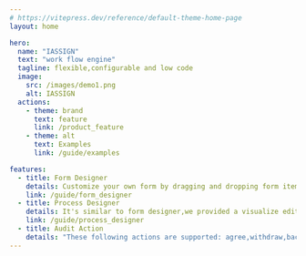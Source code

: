 ```yaml
---
# https://vitepress.dev/reference/default-theme-home-page
layout: home

hero:
  name: "IASSIGN"
  text: "work flow engine"
  tagline: flexible,configurable and low code
  image:
    src: /images/demo1.png
    alt: IASSIGN
  actions:
    - theme: brand
      text: feature
      link: /product_feature
    - theme: alt
      text: Examples
      link: /guide/examples

features:
  - title: Form Designer
    details: Customize your own form by dragging and dropping form item such as input,select,textarea .etc
    link: /guide/form_designer
  - title: Process Designer
    details: It's similar to form designer,we provided a visualize editor to design your own process definition.It's fast,handy and simple.
    link: /guide/process_designer
  - title: Audit Action
    details: "These following actions are supported: agree,withdraw,back and reject. We also provided a recovering action --admin only on a failed executable node."
---
```


